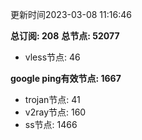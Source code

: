 更新时间2023-03-08 11:16:46

**总订阅: 208**
**总节点: 52077**
- vless节点: 46

**google ping有效节点: 1667**
- trojan节点: 41
- v2ray节点: 160
- ss节点: 1466
